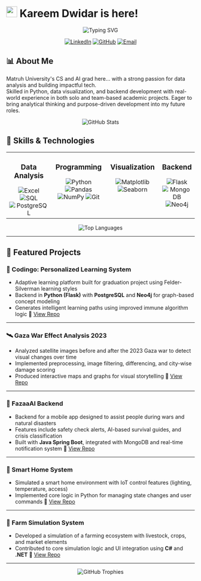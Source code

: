 # <img src="https://raw.githubusercontent.com/TheDudeThatCode/TheDudeThatCode/master/Assets/Hi.gif" width="29px"> Kareem Dwidar is here!

<div align="center">
  <img src="https://readme-typing-svg.herokuapp.com?font=Fira+Code&pause=1000&color=0969DA&center=true&vCenter=true&width=435&lines=Data+Analyst;Computer+Science+Graduate" alt="Typing SVG" />
</div>

<p align="center">
  <a href="https://www.linkedin.com/in/kareem-dwidar/"><img src="https://img.shields.io/badge/LinkedIn-0077B5?style=for-the-badge&logo=linkedin&logoColor=white" alt="LinkedIn" /></a>
  <a href="https://github.com/Kareem06Dwidar"><img src="https://img.shields.io/badge/GitHub-100000?style=for-the-badge&logo=github&logoColor=white" alt="GitHub" /></a>
  <a href="mailto:kareemdwidarr@gmail.com"><img src="https://img.shields.io/badge/Email-D14836?style=for-the-badge&logo=gmail&logoColor=white" alt="Email" /></a>
</p>

## 📊 About Me

Matruh University's CS and AI grad here... with a strong passion for data analysis and building impactful tech.  
Skilled in Python, data visualization, and backend development with real-world experience in both solo and team-based academic projects. Eager to bring analytical thinking and purpose-driven development into my future roles.

<p align="center">
  <img src="https://github-readme-stats.vercel.app/api?username=Kareem06Dwidar&show_icons=true&theme=tokyonight&hide_border=true" alt="GitHub Stats" />
</p>

## 🚀 Skills & Technologies

<table>
  <tr>
       <td valign="top" width="33%">
      <h3 align="center">Data Analysis</h3>
      <div align="center">  
        <img src="https://img.shields.io/badge/Excel-217346?style=for-the-badge&logo=microsoft-excel&logoColor=white" alt="Excel" />
        <img src="https://img.shields.io/badge/SQL-%2300758F.svg?style=for-the-badge&logo=sqlite&logoColor=white" alt="SQL" />
        <img src="https://img.shields.io/badge/PostgreSQL-%23316192.svg?style=for-the-badge&logo=postgresql&logoColor=white" alt="PostgreSQL" />
      </div>
    </td>
    <td valign="top" width="33%">
      <h3 align="center">Programming</h3>
      <div align="center">  
        <img src="https://img.shields.io/badge/python-%233776AB.svg?style=for-the-badge&logo=python&logoColor=white" alt="Python" />
        <img src="https://img.shields.io/badge/pandas-%23150458.svg?style=for-the-badge&logo=pandas&logoColor=white" alt="Pandas" />
        <img src="https://img.shields.io/badge/numpy-%23013243.svg?style=for-the-badge&logo=numpy&logoColor=white" alt="NumPy" />
        <img src="https://img.shields.io/badge/Git-%23F05033.svg?style=for-the-badge&logo=git&logoColor=white" alt="Git" />
      </div>
    </td>
    <td valign="top" width="33%">
      <h3 align="center">Visualization</h3>
      <div align="center">  
        <img src="https://img.shields.io/badge/Matplotlib-%23ffffff.svg?style=for-the-badge&logo=Matplotlib&logoColor=black" alt="Matplotlib" />
        <img src="https://img.shields.io/badge/Seaborn-%2371ADBC.svg?style=for-the-badge&logo=seaborn&logoColor=white" alt="Seaborn" />
      </div>
    </td>
    <td valign="top" width="33%">
      <h3 align="center">Backend</h3>
      <div align="center">  
        <img src="https://img.shields.io/badge/Flask-000000?style=for-the-badge&logo=flask&logoColor=white" alt="Flask" />
        <img src="https://img.shields.io/badge/MongoDB-47A248?style=for-the-badge&logo=mongodb&logoColor=white" alt="MongoDB" />
        <img src="https://img.shields.io/badge/Neo4j-008CC1?style=for-the-badge&logo=neo4j&logoColor=white" alt="Neo4j" />
      </div>
    </td>
  </tr>
</table>

<p align="center">
  <img src="https://github-readme-stats.vercel.app/api/top-langs/?username=Kareem06Dwidar&layout=compact&theme=tokyonight&hide_border=true" alt="Top Languages" />
</p>


---

## 📌 Featured Projects

### 🧠 Codingo: Personalized Learning System

* Adaptive learning platform built for graduation project using Felder-Silverman learning styles
* Backend in **Python (Flask)** with **PostgreSQL** and **Neo4j** for graph-based concept modeling
* Generates intelligent learning paths using improved immune algorithm logic
  🔗 [View Repo](https://github.com/Tarek-Saad/IIA)

---

### 🛰 Gaza War Effect Analysis 2023

* Analyzed satellite images before and after the 2023 Gaza war to detect visual changes over time
* Implemented preprocessing, image filtering, differencing, and city-wise damage scoring
* Produced interactive maps and graphs for visual storytelling
  🔗 [View Repo](https://github.com/Kareem06Dwidar/gaza-war-effect-analysis2023)

---

### 📱 FazaaAI Backend

* Backend for a mobile app designed to assist people during wars and natural disasters
* Features include safety check alerts, AI-based survival guides, and crisis classification
* Built with **Java Spring Boot**, integrated with MongoDB and real-time notification system
  🔗 [View Repo](https://github.com/HIS-MOHAMMED/FazaaAI-Backend)

---

### 🧪 Smart Home System

* Simulated a smart home environment with IoT control features (lighting, temperature, access)
* Implemented core logic in Python for managing state changes and user commands
  🔗 [View Repo](https://github.com/Kareem06Dwidar/Smart-Home)

---

### 🌾 Farm Simulation System

* Developed a simulation of a farming ecosystem with livestock, crops, and market elements
* Contributed to core simulation logic and UI integration using **C#** and **.NET**
  🔗 [View Repo](https://github.com/Ashraf0Sherif/Farm-Simulation)

---


<div align="center">
  <img src="https://github-profile-trophy.vercel.app/?username=Kareem06Dwidar&theme=nord&column=7&no-frame=true" alt="GitHub Trophies" />
</div>





        
